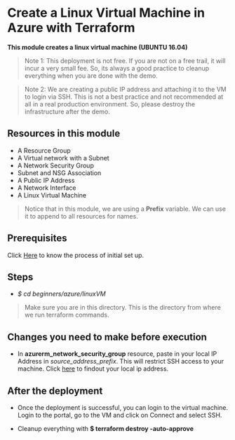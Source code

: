 # Create a Linux Virtual Machine in Azure with Terraform

**This module creates a linux virtual machine (UBUNTU 16.04)**

> Note 1: This deployment is not free. If you are not on a free trail, it will incur a very small fee. So, its always a good practice to cleanup everything when you are done with the demo.

> Note 2: We are creating a public IP address and attaching it to the VM to login via SSH. This is not a best practice and not recommended at all in a real production environment. So, please destroy the infrastructure after the demo. 

## Resources in this module

- A Resource Group
- A Virtual network with a Subnet
- A Network Security Group
- Subnet and NSG Association
- A Public IP Address
- A Network Interface
- A Linux Virtual Machine

> Notice that in this module, we are using a **Prefix** variable. We can use it to append to all resources for names.

## Prerequisites

Click [Here](https://github.com/MiladYarmohammadi/terralabs/blob/master/beginners/azure/README.md) to know the process of initial set up.

## Steps

- *$ cd beginners/azure/linuxVM* 

> Make sure you are in this directory. This is the directory from where we run terraform commands.

## Changes you need to make before execution

- In **azurerm_network_security_group** resource, paste in your local IP Address in *source_address_prefix*. This will restrict SSH access to your machine. Click [here](https://www.whatsmyip.org/) to findout your local ip address.

## After the deployment

- Once the deployment is successful, you can login to the virtual machine. Login to the portal, go to the VM and click on Connect and select SSH.

- Cleanup everything with **$ terraform destroy -auto-approve**
